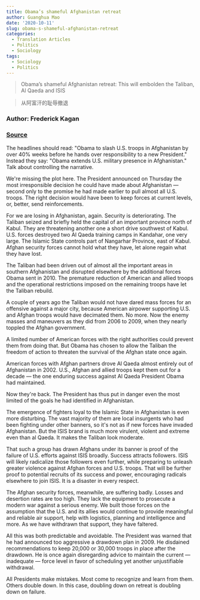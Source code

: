 ```yaml
---
title: Obama’s shameful Afghanistan retreat
author: Guanghua Mao
date: '2020-10-11'
slug: obama-s-shameful-afghanistan-retreat
categories:
  - Translation Articles
  - Politics
  - Sociology
tags:
  - Sociology
  - Politics
---
```


> Obama’s shameful Afghanistan retreat: This will embolden the Taliban, Al Qaeda and ISIS

> 从阿富汗的耻辱撤退

### Author: Frederick Kagan

### [Source](https://www.nydailynews.com/opinion/frederick-kagan-obama-shameful-afghanistan-retreat-article-1.2400776)

The headlines should read: "Obama to slash U.S. troops in Afghanistan by over 40% weeks before he hands over responsibility to a new President." Instead they say: "Obama extends U.S. military presence in Afghanistan." Talk about controlling the narrative.

We're missing the plot here. The President announced on Thursday the most irresponsible decision he could have made about Afghanistan — second only to the promise he had made earlier to pull almost all U.S. troops. The right decision would have been to keep forces at current levels, or, better, send reinforcements.

For we are losing in Afghanistan, again. Security is deteriorating. The Taliban seized and briefly held the capital of an important province north of Kabul. They are threatening another one a short drive southwest of Kabul. U.S. forces destroyed two Al Qaeda training camps in Kandahar, one very large. The Islamic State controls part of Nangarhar Province, east of Kabul. Afghan security forces cannot hold what they have, let alone regain what they have lost.

The Taliban had been driven out of almost all the important areas in southern Afghanistan and disrupted elsewhere by the additional forces Obama sent in 2010. The premature reduction of American and allied troops and the operational restrictions imposed on the remaining troops have let the Taliban rebuild.

A couple of years ago the Taliban would not have dared mass forces for an offensive against a major city, because American airpower supporting U.S. and Afghan troops would have decimated them. No more. Now the enemy masses and maneuvers as they did from 2006 to 2009, when they nearly toppled the Afghan government.

A limited number of American forces with the right authorities could prevent them from doing that. But Obama has chosen to allow the Taliban the freedom of action to threaten the survival of the Afghan state once again.

American forces with Afghan partners drove Al Qaeda almost entirely out of Afghanistan in 2002. U.S., Afghan and allied troops kept them out for a decade — the one enduring success against Al Qaeda President Obama had maintained.

Now they're back. The President has thus put in danger even the most limited of the goals he had identified in Afghanistan.

The emergence of fighters loyal to the Islamic State in Afghanistan is even more disturbing. The vast majority of them are local insurgents who had been fighting under other banners, so it's not as if new forces have invaded Afghanistan. But the ISIS brand is much more virulent, violent and extreme even than al Qaeda. It makes the Taliban look moderate.

That such a group has drawn Afghans under its banner is proof of the failure of U.S. efforts against ISIS broadly. Success attracts followers. ISIS will likely radicalize those followers even further, while preparing to unleash greater violence against Afghan forces and U.S. troops. That will be further proof to potential recruits of its success and power, encouraging radicals elsewhere to join ISIS. It is a disaster in every respect.

The Afghan security forces, meanwhile, are suffering badly. Losses and desertion rates are too high. They lack the equipment to prosecute a modern war against a serious enemy. We built those forces on the assumption that the U.S. and its allies would continue to provide meaningful and reliable air support, help with logistics, planning and intelligence and more. As we have withdrawn that support, they have faltered.

All this was both predictable and avoidable. The President was warned that he had announced too aggressive a drawdown plan in 2009. He disdained recommendations to keep 20,000 or 30,000 troops in place after the drawdown. He is once again disregarding advice to maintain the current — inadequate — force level in favor of scheduling yet another unjustifiable withdrawal.

All Presidents make mistakes. Most come to recognize and learn from them. Others double down. In this case, doubling down on retreat is doubling down on failure.
